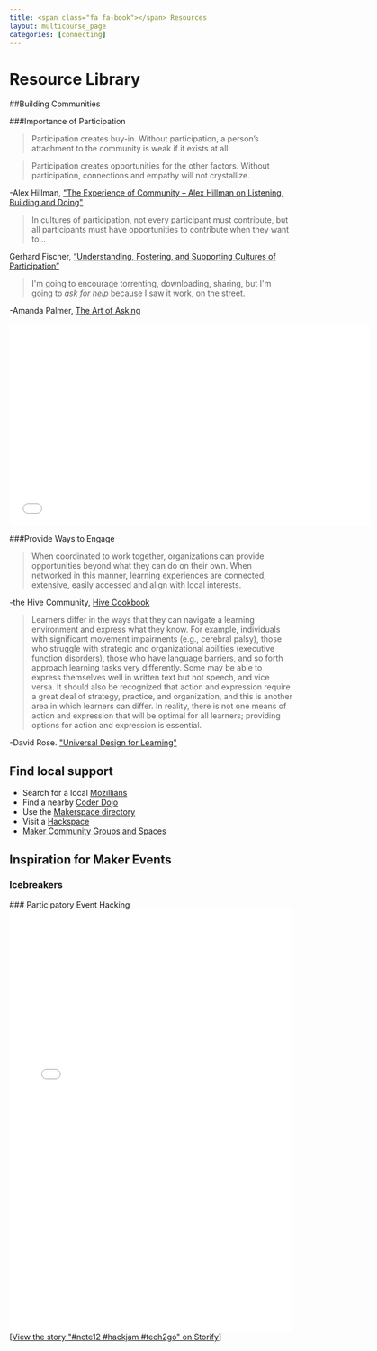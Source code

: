 ```yaml
---
title: <span class="fa fa-book"></span> Resources
layout: multicourse_page
categories: [connecting]
---
```


<script src="{{site.baseurl}}/js/make-api.js"></script>
<script src="{{site.baseurl}}/js/makeGallery.js"></script>

# Resource Library 

##Building Communities

###Importance of Participation

>Participation creates buy-in. Without participation, a person’s attachment to the community is weak if it exists at all.

>Participation creates opportunities for the other factors. Without participation, connections and empathy will not crystallize.

-Alex Hillman, ["The Experience of Community – Alex Hillman on Listening, Building and Doing"](http://thecommunitymanager.com/2013/01/14/the-experience-of-community-alex-hillman/)

>In cultures of participation, not 
every participant must contribute, 
but all participants must have 
opportunities to contribute when 
they want to...

Gerhard Fischer, [“Understanding, Fostering, and Supporting Cultures of Participation”](http://l3d.cs.colorado.edu/~gerhard/papers/2011/interactions-coverstory.pdf) 

>I'm going to encourage torrenting, downloading, sharing, but I'm going to <em>ask for help</em> because I saw it work, on the street.

-Amanda Palmer, [The Art of Asking](http://www.youtube.com/embed/xMj_P_6H69g)

<iframe width="640" height="360" src="//www.youtube.com/embed/xMj_P_6H69g" frameborder="0" allowfullscreen></iframe>

###Provide Ways to Engage

>When coordinated to work together, organizations can provide opportunities beyond what they can do on their own. When networked in this manner, learning experiences are connected, extensive, easily accessed and align with local interests.

-the Hive Community, [Hive Cookbook](https://wiki.mozilla.org/Webmaker/HiveCookbook)

>Learners differ in the ways that they can navigate a learning environment and express what they know. For example, individuals with significant movement impairments (e.g., cerebral palsy), those who struggle with strategic and organizational abilities (executive function disorders), those who have language barriers, and so forth approach learning tasks very differently. Some may be able to express themselves well in written text but not speech, and vice versa. It should also be recognized that action and expression require a great deal of strategy, practice, and organization, and this is another area in which learners can differ. In reality, there is not one means of action and expression that will be optimal for all learners; providing options for action and expression is essential. 

-David Rose. ["Universal Design for Learning"](http://www.udlcenter.org/aboutudl/udlguidelines/principle2)

## Find local support
- Search for a local [Mozillians](http://mozillians.org/ )
- Find a nearby [Coder Dojo](http://coderdojo.com/ )
- Use the [Makerspace directory](http://makerspace.com/makerspace-directory )
- Visit a [Hackspace](http://hackerspaces.org/wiki/List_of_Hacker_Spaces )
- [Maker Community Groups and Spaces](http://makezine.com/groups/ )

## Inspiration for Maker Events
### Icebreakers
<div class="gallery">
<div class="make-gallery row"></div>
</div>
<script type="text/javascript">
			var gallery = new MakeGallery(
			{
				tagPrefix: "webmaker:icebreaker",
				limit: 6
			},
			".make-gallery",
			{
	    		apiURL: "https://makeapi.webmaker.org",
                hidden: ["tags"]
			});
</script>
### Participatory Event Hacking
<div class="storify"><iframe src="//storify.com/andreazellner/ncte12-hackjam-tech2go/embed?header=false&border=false&template=slideshow" width="100%" height=750 frameborder=no allowtransparency=true></iframe><script src="//storify.com/andreazellner/ncte12-hackjam-tech2go.js?header=false&border=false&template=slideshow"></script><noscript>[<a href="//storify.com/andreazellner/ncte12-hackjam-tech2go" target="_blank">View the story "#ncte12 #hackjam #tech2go" on Storify</a>]</noscript></div>